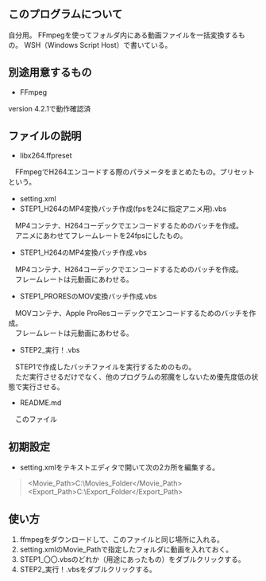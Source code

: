 ## このプログラムについて

自分用。
FFmpegを使ってフォルダ内にある動画ファイルを一括変換するもの。
WSH（Windows Script Host）で書いている。

## 別途用意するもの

* FFmpeg

version 4.2.1で動作確認済

## ファイルの説明

* libx264.ffpreset

　FFmpegでH264エンコードする際のパラメータをまとめたもの。プリセットという。
 
* setting.xml
　
　
* STEP1_H264のMP4変換バッチ作成(fpsを24に指定アニメ用).vbs

　MP4コンテナ、H264コーデックでエンコードするためのバッチを作成。  
　アニメにあわせてフレームレートを24fpsにしたもの。
 
* STEP1_H264のMP4変換バッチ作成.vbs

　MP4コンテナ、H264コーデックでエンコードするためのバッチを作成。  
　フレームレートは元動画にあわせる。
 
* STEP1_PRORESのMOV変換バッチ作成.vbs

　MOVコンテナ、Apple ProResコーデックでエンコードするためのバッチを作成。  
　フレームレートは元動画にあわせる。
 
* STEP2_実行！.vbs

　STEP1で作成したバッチファイルを実行するためのもの。  
　ただ実行させるだけでなく、他のプログラムの邪魔をしないため優先度低の状態で実行させる。
 
* README.md

　このファイル
 
## 初期設定
 
* setting.xmlをテキストエディタで開いて次の2カ所を編集する。

> <Movie_Path>C:\Movies_Folder\</Movie_Path>
> <Export_Path>C:\Export_Folder\</Export_Path>

## 使い方

1. ffmpegをダウンロードして、このファイルと同じ場所に入れる。
1. setting.xmlのMovie_Pathで指定したフォルダに動画を入れておく。
1. STEP1_〇〇.vbsのどれか（用途にあったもの）をダブルクリックする。
1. STEP2_実行！.vbsをダブルクリックする。
